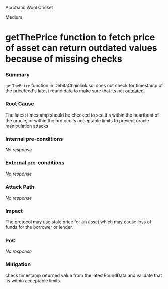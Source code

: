Acrobatic Wool Cricket

Medium

# getThePrice function to fetch price of asset can return outdated values because of missing checks

### Summary

`getThePrice` function in DebitaChainlink.sol does not check for timestamp of the pricefeed's latest round data to make sure that its not [outdated](https://github.com/sherlock-audit/2024-11-debita-finance-v3/blob/main/Debita-V3-Contracts/contracts/oracles/DebitaChainlink.sol#L42).


### Root Cause

The latest timestamp should be checked to see it's within the heartbeat of the oracle, or within the protocol's acceptable limits to prevent oracle manipulation attacks

### Internal pre-conditions

_No response_

### External pre-conditions

_No response_

### Attack Path

_No response_

### Impact

The protocol may use stale price for an asset which may cause loss of funds for the borrower or lender.

### PoC

_No response_

### Mitigation

check timestamp returned value from the latestRoundData and validate that its within acceptable limits.